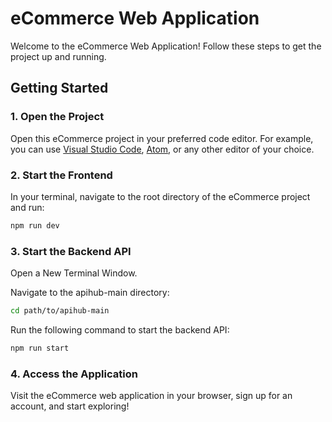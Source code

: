 # eCommerce Web Application

Welcome to the eCommerce Web Application! Follow these steps to get the project up and running.

## Getting Started

### 1. Open the Project

Open this eCommerce project in your preferred code editor. For example, you can use [Visual Studio Code](https://code.visualstudio.com/), [Atom](https://atom.io/), or any other editor of your choice.

### 2. Start the Frontend

In your terminal, navigate to the root directory of the eCommerce project and run:
```bash
npm run dev
```

### 3. Start the Backend API

Open a New Terminal Window.

Navigate to the apihub-main directory:

```bash
cd path/to/apihub-main
```

Run the following command to start the backend API:

```bash
npm run start
```
### 4. Access the Application
   
Visit the eCommerce web application in your browser, sign up for an account, and start exploring!
